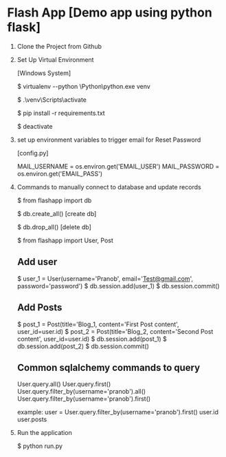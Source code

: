 # Flash App [Demo app using python flask] 
    
1. Clone the Project from Github

2. Set Up Virtual Environment

    [Windows System]
    
    $ virtualenv --python <PATH>\Python\python.exe venv
    
    $ .\venv\Scripts\activate
    
    $ pip install -r requirements.txt
    
    $ deactivate

3. set up environment variables to trigger email for Reset Password

    [config.py]
    
    MAIL_USERNAME = os.environ.get('EMAIL_USER')
    MAIL_PASSWORD = os.environ.get('EMAIL_PASS')
    
4. Commands to manually connect to database and update records

    $ from flashapp import db
    
    $ db.create_all()       [create db]
      
    $ db.drop_all()         [delete db]
    
    $ from flashapp import User, Post
    
    ## Add user
    
    $ user_1 = User(username='Pranob', email='Test@gmail.com', password='password')
    $ db.session.add(user_1)
    $ db.session.commit()
    
    ## Add Posts
    
    $ post_1 = Post(title='Blog_1, content='First Post content', user_id=user.id)
    $ post_2 = Post(title='Blog_2, content='Second Post content', user_id=user.id)
    $ db.session.add(post_1)
    $ db.session.add(post_2)
    $ db.session.commit()
    
    ## Common sqlalchemy commands to query
    
    User.query.all()
    User.query.first()
    User.query.filter_by(username='pranob').all()
    User.query.filter_by(username='pranob').first()
    
    example:
        user = User.query.filter_by(username='pranob').first()
        user.id
        user.posts
        
5. Run the application

    $ python run.py